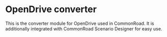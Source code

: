 # OpenDrive converter

This is the converter module for OpenDrive used in CommonRoad. It is additionally integrated with CommonRoad Scenario Designer for easy use.
